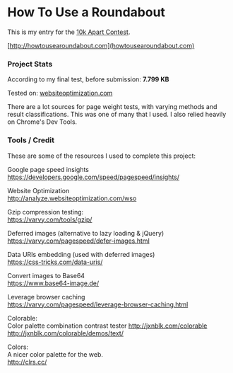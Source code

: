 # How To Use a Roundabout

This is my entry for the [10k Apart Contest](https://a-k-apart.com).  

[http://howtousearoundabout.com](howtousearoundabout.com)

### Project Stats 

According to my final test, before submission: **7.799 KB**  

Tested on: [websiteoptimization.com](http://analyze.websiteoptimization.com/wso)  

There are a lot sources for page weight tests, with varying methods and result classifications. This was one of many that I used. I also relied heavily on Chrome's Dev Tools.  

### Tools / Credit

These are some of the resources I used to complete this project:  

Google page speed insights  
https://developers.google.com/speed/pagespeed/insights/

Website Optimization  
http://analyze.websiteoptimization.com/wso

Gzip compression testing:  
https://varvy.com/tools/gzip/

Deferred images (alternative to lazy loading &amp; jQuery)  
https://varvy.com/pagespeed/defer-images.html

Data URIs embedding (used with deferred images)  
https://css-tricks.com/data-uris/

Convert images to Base64  
https://www.base64-image.de/

Leverage browser caching  
https://varvy.com/pagespeed/leverage-browser-caching.html  

Colorable:  
Color palette combination contrast tester
http://jxnblk.com/colorable  
http://jxnblk.com/colorable/demos/text/  

Colors:  
A nicer color palette for the web.  
http://clrs.cc/



